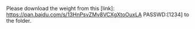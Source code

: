 Please download the weight from this [link]: https://pan.baidu.com/s/13HnPsvZMv8VCXgXtoOuxLA PASSWD:[1234] to the folder.

